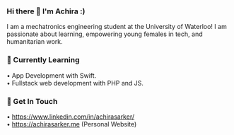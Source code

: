 ### Hi there 👋 I'm Achira :)
<!--
**achirasarker/achirasarker** is a ✨ _special_ ✨ repository because its `README.md` (this file) appears on your GitHub profile.

Here are some ideas to get you started:

- 🔭 I’m currently working on ...
- 🌱 I’m currently learning ...
- 👯 I’m looking to collaborate on ...
- 🤔 I’m looking for help with ...
- 💬 Ask me about ...
- 📫 How to reach me: ...
- 😄 Pronouns: ...
- ⚡ Fun fact: ...
-->

I am a mechatronics engineering student at the University of Waterloo! I am passionate about learning, empowering young females in tech, and humanitarian work. 

### 🌱 Currently Learning 
• App Development with Swift. <br>
• Fullstack web development with PHP and JS.

### 💬 Get In Touch 
• https://www.linkedin.com/in/achirasarker/ <br>
• https://achirasarker.me (Personal Website)
